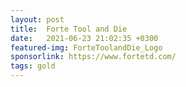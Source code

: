 ```yaml
---
layout: post
title:  Forte Tool and Die
date:   2021-06-23 21:02:35 +0300
featured-img: ForteToolandDie_Logo
sponsorlink: https://www.fortetd.com/
tags: gold
---
```


